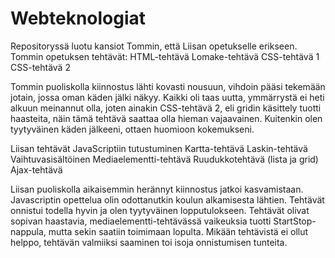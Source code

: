 # Webteknologiat

Repositoryssä luotu kansiot Tommin, että Liisan opetukselle erikseen. 
Tommin opetuksen tehtävät: 
HTML-tehtävä
Lomake-tehtävä
CSS-tehtävä 1
CSS-tehtävä 2

Tommin puoliskolla kiinnostus lähti kovasti nousuun, vihdoin pääsi tekemään jotain, jossa oman käden jälki näkyy. Kaikki oli taas uutta, ymmärrystä ei heti alkuun meinannut olla, joten ainakin CSS-tehtävä 2, eli gridin käsittely tuotti haasteita, näin tämä tehtävä saattaa olla hieman vajaavainen. Kuitenkin olen tyytyväinen käden jälkeeni, ottaen huomioon kokemukseni.

Liisan tehtävät
JavaScriptiin tutustuminen
Kartta-tehtävä
Laskin-tehtävä
Vaihtuvasisältöinen Mediaelementti-tehtävä
Ruudukkotehtävä (lista ja grid)
Ajax-tehtävä

Liisan puoliskolla aikaisemmin herännyt kiinnostus jatkoi kasvamistaan. Javascriptin opettelua olin odottanutkin koulun alkamisesta lähtien. Tehtävät onnistui todella hyvin ja olen tyytyväinen lopputulokseen. Tehtävät olivat sopivan haastavia, mediaelementti-tehtävässä vaikeuksia tuotti StartStop-nappula, mutta sekin saatiin toimimaan lopulta. Mikään tehtävistä ei ollut helppo, tehtävän valmiiksi saaminen toi isoja onnistumisen tunteita.
